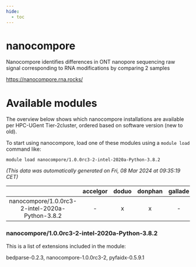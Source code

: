 ```yaml
---
hide:
  - toc
---
```


nanocompore
===========


Nanocompore identifies differences in ONT nanopore sequencing raw signal corresponding to RNA modifications by comparing 2 samples

https://nanocompore.rna.rocks/
# Available modules


The overview below shows which nanocompore installations are available per HPC-UGent Tier-2cluster, ordered based on software version (new to old).

To start using nanocompore, load one of these modules using a `module load` command like:

```shell
module load nanocompore/1.0.0rc3-2-intel-2020a-Python-3.8.2
```

*(This data was automatically generated on Fri, 08 Mar 2024 at 09:35:19 CET)*  

| |accelgor|doduo|donphan|gallade|joltik|skitty|
| :---: | :---: | :---: | :---: | :---: | :---: | :---: |
|nanocompore/1.0.0rc3-2-intel-2020a-Python-3.8.2|-|x|x|-|x|x|


### nanocompore/1.0.0rc3-2-intel-2020a-Python-3.8.2

This is a list of extensions included in the module:

bedparse-0.2.3, nanocompore-1.0.0rc3-2, pyfaidx-0.5.9.1